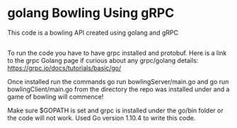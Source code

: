 # golang Bowling Using gRPC
This code is a bowling API created using golang and gRPC
## 
To run the code you have to have grpc installed and protobuf. Here is a link to the grpc Golang page if curious about any grpc/golang details: https://grpc.io/docs/tutorials/basic/go/

Once installed run the commands
go run bowlingServer/main.go and go run bowlingClient/main.go
from the directory the repo was installed under and a game of bowling will commence!

Make sure $GOPATH is set and grpc is installed under the go/bin folder or the code will not work.
Used Go version 1.10.4 to write this code. 
